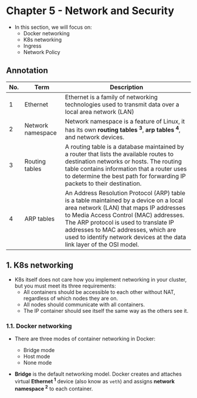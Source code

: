 # Chapter 5 - Network and Security

* In this section, we will focus on:
  * Docker networking
  * K8s networking
  * Ingress
  * Network Policy

## Annotation
|No.|Term|Description|
|-|-|-|
|1|Ethernet|Ethernet is a family of networking technologies used to transmit data over a local area network (LAN)|
|2|Network namespace|Network namespace is a feature of Linux, it has its own **routing tables $^{3}$**, **arp tables $^{4}$**, and network devices.|
|3| Routing tables|A routing table is a database maintained by a router that lists the available routes to destination networks or hosts. The routing table contains information that a router uses to determine the best path for forwarding IP packets to their destination.|
|4|ARP tables|An Address Resolution Protocol (ARP) table is a table maintained by a device on a local area network (LAN) that maps IP addresses to Media Access Control (MAC) addresses. The ARP protocol is used to translate IP addresses to MAC addresses, which are used to identify network devices at the data link layer of the OSI model.|

## 1. K8s networking
* K8s itself does not care how you implement networking in your cluster, but you must meet its three requirements:
  * All containers should be accessible to each other without NAT, regardless of which nodes they are on.
  * All nodes should communicate with all containers.
  * The IP container should see itself the same way as the others see it.

### 1.1. Docker networking
* There are three modes of container networking in Docker:
  * Bridge mode
  * Host mode
  * None mode

* **Bridge** is the default networking model. Docker creates and attaches virtual __Ethernet $^{1}$__ device (also know as `veth`) and assigns **network namespace $^{2}$** to each container.


